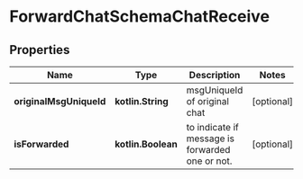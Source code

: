 
# ForwardChatSchemaChatReceive

## Properties
Name | Type | Description | Notes
------------ | ------------- | ------------- | -------------
**originalMsgUniqueId** | **kotlin.String** | msgUniqueId of original chat |  [optional]
**isForwarded** | **kotlin.Boolean** | to indicate if message is forwarded one or not. |  [optional]



